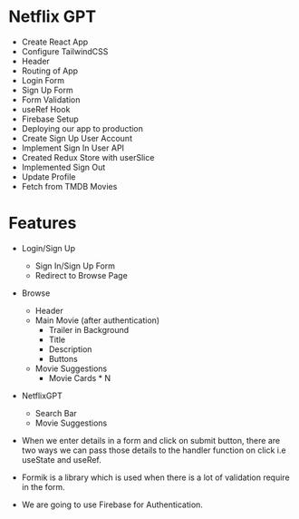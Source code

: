 # Netflix GPT
- Create React App
- Configure TailwindCSS
- Header
- Routing of App
- Login Form
- Sign Up Form
- Form Validation
- useRef Hook
- Firebase Setup
- Deploying our app to production
- Create Sign Up User Account
- Implement Sign In User API
- Created Redux Store with userSlice
- Implemented Sign Out
- Update Profile
- Fetch from TMDB Movies

# Features
- Login/Sign Up
    - Sign In/Sign Up Form
    - Redirect to Browse Page
- Browse
    - Header
    - Main Movie (after authentication)
        - Trailer in Background
        - Title
        - Description 
        - Buttons
    - Movie Suggestions
        - Movie Cards * N
- NetflixGPT
    - Search Bar
    - Movie Suggestions

- When we enter details in a form and click on submit button, there are two ways we can pass those details to the handler function on click i.e useState and useRef.
- Formik is a library which is used when there is a lot of validation require in the form.
- We are going to use Firebase for Authentication.

